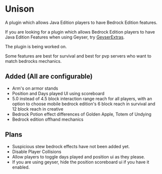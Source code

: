 # Unison
A plugin which allows Java Edition players to have Bedrock Edition features.

If you are looking for a plugin which allows Bedrock Edition players to have Java Edition Features when using Geyser, try [GeyserExtras](https://modrinth.com/plugin/geyserextras).

The plugin is being worked on.

Some features are best for survival and best for pvp servers who want to match bedrocks mechanics.

## Added (All are configurable)
- Arm's on armor stands
- Position and Days played UI using scoreboard
- 5.0 instead of 4.5 block interaction range reach for all players, with an option to choose mobile bedrock edition's 6 block reach in survival and 12 block reach in creative
- Bedrock Potion effect differences of Golden Apple, Totem of Undying
- Bedrock edition offhand mechanics

## Plans
- Suspicious stew bedrock effects have not been added yet.
- Disable Player Collisions
- Allow players to toggle days played and position ui as they please.
- If you are using geyser, hide the position scoreboard ui if you have it enabled.
